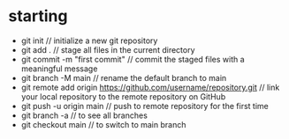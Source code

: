 # starting 
- git init                  // initialize a new git repository
- git add .                 // stage all files in the current directory
- git commit -m "first commit" // commit the staged files with a meaningful message
- git branch -M main        // rename the default branch to main
- git remote add origin https://github.com/username/repository.git // link your local repository to the remote repository on GitHub
- git push -u origin main // push to remote repository for the first time
- git branch -a // to see all branches
- git checkout main // to switch to main branch